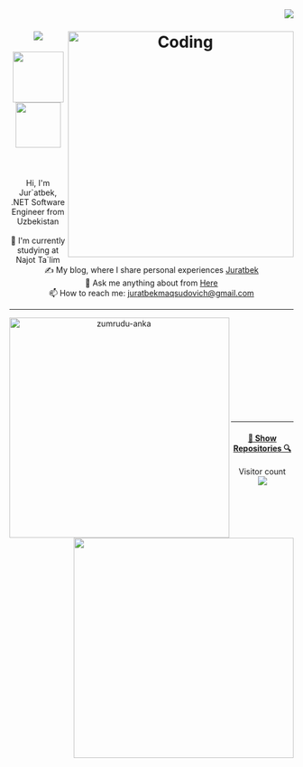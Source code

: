 <img align="right" src="https://visitor-badge.laobi.icu/badge?page_id=maqsudovic">

<h1 align="center">
  <a href="https://git.io/typing-svg">
    <img src="https://readme-typing-svg.herokuapp.com/?lines=Hi,+There!+👋;This+is+Jur`atbek👨‍💻&center=true&size=30">
  </a>
  
  <img align="right" alt="Coding" width="400" src="https://media.tenor.com/Zp9f2I9FpFcAAAAM/anonimous-hacker.gif">
</h1>

<h5 align="center">
 <a href="https://www.instagram.com/_maksudov_me/" title="Instagram"><img width="90" src="https://img.shields.io/badge/instagram-%23E4405F.svg?style=for-the-badge&logo=Instagram&logoColor=white"></a>
 <a href="https://t.me/homicide_h4ck" title="Telegram"><img width="80" src="https://img.shields.io/badge/Telegram-2CA5E0?style=for-the-badge&logo=telegram&logoColor=white"></a>
</h5>
<br>
<p align="center">
  Hi, I'm Jur`atbek, .NET Software Engineer from Uzbekistan
  <br>
  <br>
  🔬 I'm currently studying at Najot Ta`lim
  <br>
  ✍️ My blog, where I share personal experiences <a href="https://t.me/black_fones">Juratbek</a>
  <br>
  💬 Ask me anything about from <a href="juratbekmaqsudovich@gmail.com" title="Issues">Here</a>
  <br>
  📫 How to reach me: <a href="mailto: juratbekmaqsudovich@gmail.com">juratbekmaqsudovich@gmail.com</a>
</p>

<hr>
<p align=center>
  <div align=center>
    <a href="https://github.com/denvercoder1/github-readme-streak-stats" title="Go to Source">
      <img align="left" width=390 src="https://github-readme-streak-stats.herokuapp.com/?user=nodirbek004&theme=react&border=61dafb&hide_border=true" alt="zumrudu-anka" />
    </a>
    <a href="https://github.com/anuraghazra/github-readme-stats" title="Go to Source">
      <img align="right" width=390 src="https://github-readme-stats.vercel.app/api?username=maqsudovich&show_icons=true&theme=react&border_color=61dafb&hide_border=true" />
    </a>
  </div>
  <br><br><br><br><br><br><br><br><br>
  <br>
</p>

<hr>
<h4 align="center">
  <a href="https://github.com/maqsudovic?tab=repositories" title="Show Repositories">🔎 Show Repositories 🔍</a>
</h4>
<p align="center"> 
  Visitor count<br>
  <img src="https://profile-counter.glitch.me/Juratbek/count.svg" />
</p>
